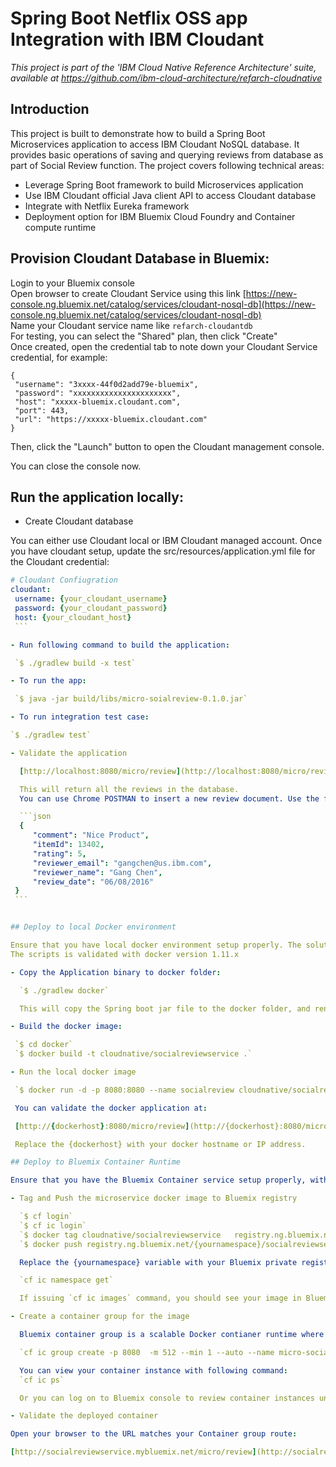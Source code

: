 # Spring Boot Netflix OSS app Integration with IBM Cloudant

*This project is part of the 'IBM Cloud Native Reference Architecture' suite, available at
https://github.com/ibm-cloud-architecture/refarch-cloudnative*

## Introduction

This project is built to demonstrate how to build a Spring Boot Microservices application to access IBM Cloudant NoSQL database. It provides basic operations of saving and querying reviews from database as part of Social Review function. The project covers following technical areas:

 - Leverage Spring Boot framework to build Microservices application
 - Use IBM Cloudant official Java client API to access Cloudant database
 - Integrate with Netflix Eureka framework
 - Deployment option for IBM Bluemix Cloud Foundry and Container compute runtime

## Provision Cloudant Database in Bluemix:

Login to your Bluemix console  
Open browser to create Cloudant Service using this link [https://new-console.ng.bluemix.net/catalog/services/cloudant-nosql-db](https://new-console.ng.bluemix.net/catalog/services/cloudant-nosql-db)  
Name your Cloudant service name like `refarch-cloudantdb`  
For testing, you can select the "Shared" plan, then click "Create"  
Once created, open the credential tab to note down your Cloudant Service credential, for example:

```
{
 "username": "3xxxx-44f0d2add79e-bluemix",
 "password": "xxxxxxxxxxxxxxxxxxxxxx",
 "host": "xxxxx-bluemix.cloudant.com",
 "port": 443,
 "url": "https://xxxxx-bluemix.cloudant.com"
}
```
Then, click the "Launch" button to open the Cloudant management console.   

You can close the console now.

## Run the application locally:

 - Create Cloudant database

 You can either use Cloudant local or IBM Cloudant managed account. Once you have cloudant setup, update the src/resources/application.yml file for the Cloudant credential:

   ```yml
   # Cloudant Confiugration
   cloudant:
    username: {your_cloudant_username}
    password: {your_cloudant_password}
    host: {your_cloudant_host}
    ```

 - Run following command to build the application:

 	`$ ./gradlew build -x test`

 - To run the app:

 	`$ java -jar build/libs/micro-soialreview-0.1.0.jar`

 - To run integration test case:

  `$ ./gradlew test`  

 - Validate the application

     [http://localhost:8080/micro/review](http://localhost:8080/micro/review)

     This will return all the reviews in the database.
     You can use Chrome POSTMAN to insert a new review document. Use the following sample content:

     ```json
     {
        "comment": "Nice Product",
        "itemId": 13402,
        "rating": 5,
        "reviewer_email": "gangchen@us.ibm.com",
        "reviewer_name": "Gang Chen",
        "review_date": "06/08/2016"
    }
    ```


## Deploy to local Docker environment

 Ensure that you have local docker environment setup properly. The solution requires docker-compose.
 The scripts is validated with docker version 1.11.x

- Copy the Application binary to docker folder:

     `$ ./gradlew docker`

     This will copy the Spring boot jar file to the docker folder, and rename it to app.jar

- Build the docker image:

    `$ cd docker`  
    `$ docker build -t cloudnative/socialreviewservice .`

- Run the local docker image

    `$ docker run -d -p 8080:8080 --name socialreview cloudnative/socialreviewservice`

    You can validate the docker application at:

    [http://{dockerhost}:8080/micro/review](http://{dockerhost}:8080/micro/review)

    Replace the {dockerhost} with your docker hostname or IP address.

## Deploy to Bluemix Container Runtime

 Ensure that you have the Bluemix Container service setup properly, with a valid private Docker registry namespace. You need also ensure having the Bluemix cf or bx command line as well as container plugin installed. Please follow this link to setup: https://new-console.ng.bluemix.net/docs/cli/index.html#cli

 - Tag and Push the microservice docker image to Bluemix registry

     `$ cf login`  
     `$ cf ic login`  
     `$ docker tag cloudnative/socialreviewservice   registry.ng.bluemix.net/{yournamespace}/socialreviewservice`  
     `$ docker push registry.ng.bluemix.net/{yournamespace}/socialreviewservice`  

     Replace the {yournamespace} variable with your Bluemix private registry namespace. If you don't have one, create with following command:

     `cf ic namespace get`

     If issuing `cf ic images` command, you should see your image in Bluemix.

 - Create a container group for the image

     Bluemix container group is a scalable Docker contianer runtime where auto-recovery and auto-scaling service are provided. Use the following command to create the container group for the microservice:

     `cf ic group create -p 8080  -m 512 --min 1 --auto --name micro-socialreview-group -n socialreviewservice -d mybluemix.net registry.ng.bluemix.net/{yournamespace}/socialreviewservice`

     You can view your container instance with following command:
     `cf ic ps`

     Or you can log on to Bluemix console to review container instances under the Compute/Containers tab.

 - Validate the deployed container

   Open your browser to the URL matches your Container group route:

   [http://socialreviewservice.mybluemix.net/micro/review](http://socialreviewservice.mybluemix.net/micro/review)
